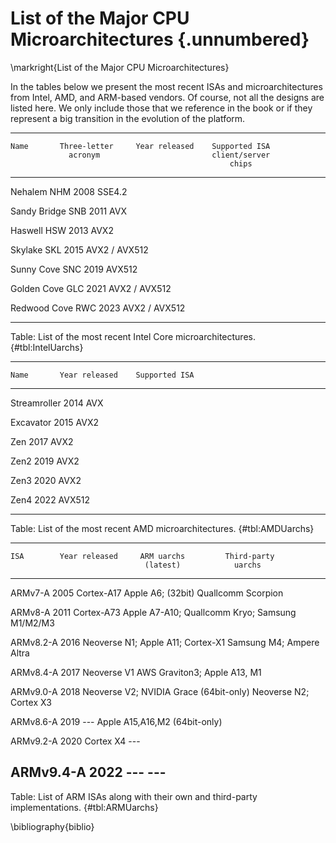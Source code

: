 # List of the Major CPU Microarchitectures {.unnumbered}

\markright{List of the Major CPU Microarchitectures}

In the tables below we present the most recent ISAs and microarchitectures from Intel, AMD, and ARM-based vendors. Of course, not all the designs are listed here. We only include those that we reference in the book or if they represent a big transition in the evolution of the platform.

---------------------------------------------------------------
    Name       Three-letter     Year released    Supported ISA
                 acronym                         client/server
                                                     chips
------------  ---------------  ---------------  ---------------
   Nehalem         NHM              2008             SSE4.2

Sandy Bridge       SNB              2011              AVX

   Haswell         HSW              2013              AVX2

   Skylake         SKL              2015         AVX2 / AVX512

 Sunny Cove        SNC              2019             AVX512

 Golden Cove       GLC              2021         AVX2 / AVX512 

Redwood Cove       RWC              2023         AVX2 / AVX512 

---------------------------------------------------------------

Table: List of the most recent Intel Core microarchitectures. {#tbl:IntelUarchs}

----------------------------------------------
    Name       Year released    Supported ISA
------------  ---------------  ---------------
Streamroller       2014              AVX

  Excavator        2015              AVX2

   Zen             2017              AVX2

   Zen2            2019              AVX2

   Zen3            2020              AVX2

   Zen4            2022             AVX512

----------------------------------------------

Table: List of the most recent AMD microarchitectures. {#tbl:AMDUarchs}

------------------------------------------------------------------
    ISA        Year released     ARM uarchs         Third-party
                                  (latest)            uarchs
------------  ---------------  --------------   ------------------
  ARMv7-A          2005          Cortex-A17          Apple A6;
  (32bit)                                       Quallcomm Scorpion

  ARMv8-A          2011          Cortex-A73        Apple A7-A10;
                                                  Quallcomm Kryo;
                                                 Samsung M1/M2/M3

 ARMv8.2-A         2016         Neoverse N1;         Apple A11;
                                 Cortex-X1           Samsung M4;
                                                    Ampere Altra

 ARMv8.4-A         2017         Neoverse V1        AWS Graviton3;
                                                   Apple A13, M1

 ARMv9.0-A         2018         Neoverse V2;        NVIDIA Grace
(64bit-only)                    Neoverse N2;
                                 Cortex X3

 ARMv8.6-A         2019             ---           Apple A15,A16,M2
(64bit-only)

 ARMv9.2-A         2020          Cortex X4              ---

 ARMv9.4-A         2022             ---                 ---
------------------------------------------------------------------

Table: List of ARM ISAs along with their own and third-party implementations. {#tbl:ARMUarchs}

\bibliography{biblio}
